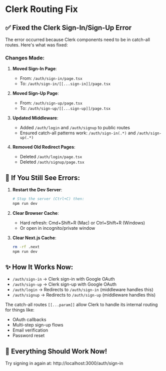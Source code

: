 # Clerk Routing Fix

## ✅ Fixed the Clerk Sign-In/Sign-Up Error

The error occurred because Clerk components need to be in catch-all routes. Here's what was fixed:

### Changes Made:

1. **Moved Sign-In Page**:
   - From: `/auth/sign-in/page.tsx`
   - To: `/auth/sign-in/[[...sign-in]]/page.tsx`

2. **Moved Sign-Up Page**:
   - From: `/auth/sign-up/page.tsx`
   - To: `/auth/sign-up/[[...sign-up]]/page.tsx`

3. **Updated Middleware**:
   - Added `/auth/login` and `/auth/signup` to public routes
   - Ensured catch-all patterns work: `/auth/sign-in(.*)` and `/auth/sign-up(.*)`

4. **Removed Old Redirect Pages**:
   - Deleted `/auth/login/page.tsx`
   - Deleted `/auth/signup/page.tsx`

## 🔧 If You Still See Errors:

1. **Restart the Dev Server**:
   ```bash
   # Stop the server (Ctrl+C) then:
   npm run dev
   ```

2. **Clear Browser Cache**:
   - Hard refresh: Cmd+Shift+R (Mac) or Ctrl+Shift+R (Windows)
   - Or open in incognito/private window

3. **Clear Next.js Cache**:
   ```bash
   rm -rf .next
   npm run dev
   ```

## ✨ How It Works Now:

- `/auth/sign-in` → Clerk sign-in with Google OAuth
- `/auth/sign-up` → Clerk sign-up with Google OAuth
- `/auth/login` → Redirects to `/auth/sign-in` (middleware handles this)
- `/auth/signup` → Redirects to `/auth/sign-up` (middleware handles this)

The catch-all routes `[[...param]]` allow Clerk to handle its internal routing for things like:
- OAuth callbacks
- Multi-step sign-up flows
- Email verification
- Password reset

## 🎉 Everything Should Work Now!

Try signing in again at: http://localhost:3000/auth/sign-in
